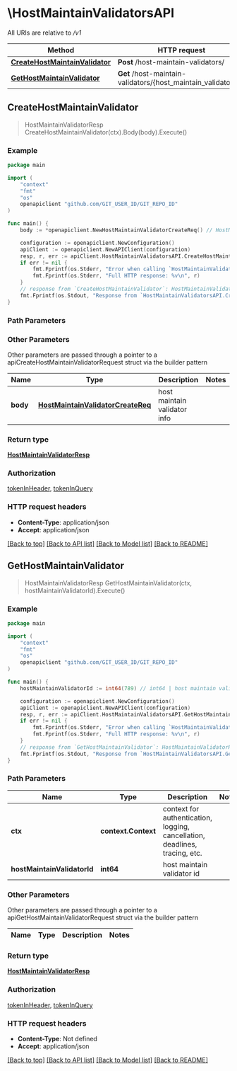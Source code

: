 # \HostMaintainValidatorsAPI

All URIs are relative to */v1*

Method | HTTP request | Description
------------- | ------------- | -------------
[**CreateHostMaintainValidator**](HostMaintainValidatorsAPI.md#CreateHostMaintainValidator) | **Post** /host-maintain-validators/ | 
[**GetHostMaintainValidator**](HostMaintainValidatorsAPI.md#GetHostMaintainValidator) | **Get** /host-maintain-validators/{host_maintain_validator_id} | 



## CreateHostMaintainValidator

> HostMaintainValidatorResp CreateHostMaintainValidator(ctx).Body(body).Execute()





### Example

```go
package main

import (
	"context"
	"fmt"
	"os"
	openapiclient "github.com/GIT_USER_ID/GIT_REPO_ID"
)

func main() {
	body := *openapiclient.NewHostMaintainValidatorCreateReq() // HostMaintainValidatorCreateReq | host maintain validator info

	configuration := openapiclient.NewConfiguration()
	apiClient := openapiclient.NewAPIClient(configuration)
	resp, r, err := apiClient.HostMaintainValidatorsAPI.CreateHostMaintainValidator(context.Background()).Body(body).Execute()
	if err != nil {
		fmt.Fprintf(os.Stderr, "Error when calling `HostMaintainValidatorsAPI.CreateHostMaintainValidator``: %v\n", err)
		fmt.Fprintf(os.Stderr, "Full HTTP response: %v\n", r)
	}
	// response from `CreateHostMaintainValidator`: HostMaintainValidatorResp
	fmt.Fprintf(os.Stdout, "Response from `HostMaintainValidatorsAPI.CreateHostMaintainValidator`: %v\n", resp)
}
```

### Path Parameters



### Other Parameters

Other parameters are passed through a pointer to a apiCreateHostMaintainValidatorRequest struct via the builder pattern


Name | Type | Description  | Notes
------------- | ------------- | ------------- | -------------
 **body** | [**HostMaintainValidatorCreateReq**](HostMaintainValidatorCreateReq.md) | host maintain validator info | 

### Return type

[**HostMaintainValidatorResp**](HostMaintainValidatorResp.md)

### Authorization

[tokenInHeader](../README.md#tokenInHeader), [tokenInQuery](../README.md#tokenInQuery)

### HTTP request headers

- **Content-Type**: application/json
- **Accept**: application/json

[[Back to top]](#) [[Back to API list]](../README.md#documentation-for-api-endpoints)
[[Back to Model list]](../README.md#documentation-for-models)
[[Back to README]](../README.md)


## GetHostMaintainValidator

> HostMaintainValidatorResp GetHostMaintainValidator(ctx, hostMaintainValidatorId).Execute()





### Example

```go
package main

import (
	"context"
	"fmt"
	"os"
	openapiclient "github.com/GIT_USER_ID/GIT_REPO_ID"
)

func main() {
	hostMaintainValidatorId := int64(789) // int64 | host maintain validator id

	configuration := openapiclient.NewConfiguration()
	apiClient := openapiclient.NewAPIClient(configuration)
	resp, r, err := apiClient.HostMaintainValidatorsAPI.GetHostMaintainValidator(context.Background(), hostMaintainValidatorId).Execute()
	if err != nil {
		fmt.Fprintf(os.Stderr, "Error when calling `HostMaintainValidatorsAPI.GetHostMaintainValidator``: %v\n", err)
		fmt.Fprintf(os.Stderr, "Full HTTP response: %v\n", r)
	}
	// response from `GetHostMaintainValidator`: HostMaintainValidatorResp
	fmt.Fprintf(os.Stdout, "Response from `HostMaintainValidatorsAPI.GetHostMaintainValidator`: %v\n", resp)
}
```

### Path Parameters


Name | Type | Description  | Notes
------------- | ------------- | ------------- | -------------
**ctx** | **context.Context** | context for authentication, logging, cancellation, deadlines, tracing, etc.
**hostMaintainValidatorId** | **int64** | host maintain validator id | 

### Other Parameters

Other parameters are passed through a pointer to a apiGetHostMaintainValidatorRequest struct via the builder pattern


Name | Type | Description  | Notes
------------- | ------------- | ------------- | -------------


### Return type

[**HostMaintainValidatorResp**](HostMaintainValidatorResp.md)

### Authorization

[tokenInHeader](../README.md#tokenInHeader), [tokenInQuery](../README.md#tokenInQuery)

### HTTP request headers

- **Content-Type**: Not defined
- **Accept**: application/json

[[Back to top]](#) [[Back to API list]](../README.md#documentation-for-api-endpoints)
[[Back to Model list]](../README.md#documentation-for-models)
[[Back to README]](../README.md)

